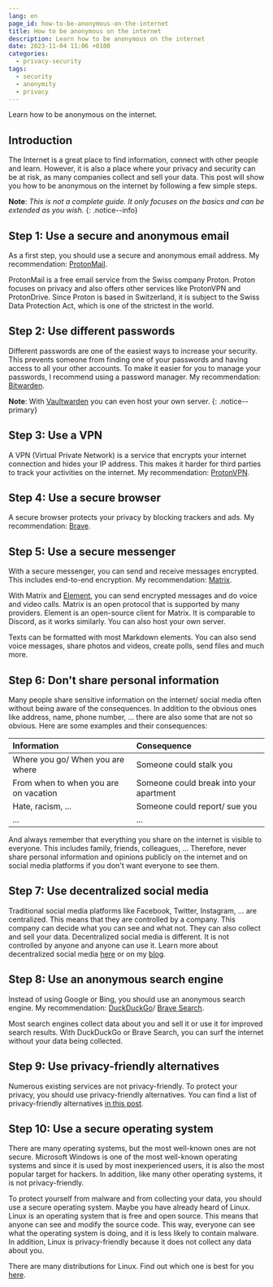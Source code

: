 ```yaml
---
lang: en
page_id: how-to-be-anonymous-on-the-internet
title: How to be anonymous on the internet
description: Learn how to be anonymous on the internet
date: 2023-11-04 11:06 +0100
categories:
  - privacy-security
tags:
  - security
  - anonymity
  - privacy
---
```


Learn how to be anonymous on the internet.

## Introduction

The Internet is a great place to find information, connect with other people and learn. However, it is also a place where your privacy and security can be at risk, as many companies collect and sell your data. This post will show you how to be anonymous on the internet by following a few simple steps.

**Note**: _This is not a complete guide. It only focuses on the basics and can be extended as you wish._
{: .notice--info}

## Step 1: Use a secure and anonymous email

As a first step, you should use a secure and anonymous email address. My recommendation: [ProtonMail](https://proton.me/mail).

ProtonMail is a free email service from the Swiss company Proton. Proton focuses on privacy and also offers other services like ProtonVPN and ProtonDrive. Since Proton is based in Switzerland, it is subject to the Swiss Data Protection Act, which is one of the strictest in the world.

## Step 2: Use different passwords

Different passwords are one of the easiest ways to increase your security. This prevents someone from finding one of your passwords and having access to all your other accounts. To make it easier for you to manage your passwords, I recommend using a password manager. My recommendation: [Bitwarden](https://bitwarden.com).

**Note**: With [Vaultwarden](https://github.com/dani-garcia/vaultwarden/) you can even host your own server.
{: .notice--primary}

## Step 3: Use a VPN

A VPN (Virtual Private Network) is a service that encrypts your internet connection and hides your IP address. This makes it harder for third parties to track your activities on the internet. My recommendation: [ProtonVPN](https://proton.me/vpn).

## Step 4: Use a secure browser

A secure browser protects your privacy by blocking trackers and ads. My recommendation: [Brave](https://brave.com).

## Step 5: Use a secure messenger

With a secure messenger, you can send and receive messages encrypted. This includes end-to-end encryption. My recommendation: [Matrix](https://matrix.org).

With Matrix and [Element](https://element.io/), you can send encrypted messages and do voice and video calls. Matrix is an open protocol that is supported by many providers. Element is an open-source client for Matrix. It is comparable to Discord, as it works similarly. You can also host your own server.

Texts can be formatted with most Markdown elements. You can also send voice messages, share photos and videos, create polls, send files and much more.

## Step 6: Don't share personal information

Many people share sensitive information on the internet/ social media often without being aware of the consequences. In addition to the obvious ones like address, name, phone number, ... there are also some that are not so obvious. Here are some examples and their consequences:

| Information                           | Consequence                             |
|:--------------------------------------|:----------------------------------------|
| Where you go/ When you are where      | Someone could stalk you                 |
| From when to when you are on vacation | Someone could break into your apartment |
| Hate, racism, ...                     | Someone could report/ sue you           |
| ...                                   | ...                                     |

And always remember that everything you share on the internet is visible to everyone. This includes family, friends, colleagues, ... Therefore, never share personal information and opinions publicly on the internet and on social media platforms if you don't want everyone to see them.

## Step 7: Use decentralized social media

Traditional social media platforms like Facebook, Twitter, Instagram, ... are centralized. This means that they are controlled by a company. This company can decide what you can see and what not. They can also collect and sell your data. Decentralized social media is different. It is not controlled by anyone and anyone can use it. Learn more about decentralized social media [here](https://fedi.tips/) or on my [blog](/tags/#fediverse).

## Step 8: Use an anonymous search engine

Instead of using Google or Bing, you should use an anonymous search engine. My recommendation: [DuckDuckGo](https://duckduckgo.com)/ [Brave Search](https://search.brave.com).

Most search engines collect data about you and sell it or use it for improved search results. With DuckDuckGo or Brave Search, you can surf the internet without your data being collected.

## Step 9: Use privacy-friendly alternatives

Numerous existing services are not privacy-friendly. To protect your privacy, you should use privacy-friendly alternatives. You can find a list of privacy-friendly alternatives [in this post](/en/privacy-friendly-alternatives).

## Step 10: Use a secure operating system

There are many operating systems, but the most well-known ones are not secure. Microsoft Windows is one of the most well-known operating systems and since it is used by most inexperienced users, it is also the most popular target for hackers. In addition, like many other operating systems, it is not privacy-friendly.

To protect yourself from malware and from collecting your data, you should use a secure operating system. Maybe you have already heard of Linux. Linux is an operating system that is free and open source. This means that anyone can see and modify the source code. This way, everyone can see what the operating system is doing, and it is less likely to contain malware. In addition, Linux is privacy-friendly because it does not collect any data about you.

There are many distributions for Linux. Find out which one is best for you [here](https://distrochooser.de).
